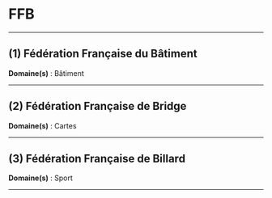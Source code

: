 # FFB

---------------------------------------

## (1) Fédération Française du Bâtiment

**Domaine(s)** : Bâtiment

-----------------------------------------

## (2) Fédération Française de Bridge

**Domaine(s)** : Cartes

------------------------------------------

## (3) Fédération Française de Billard

**Domaine(s)** : Sport

------------------------------------------